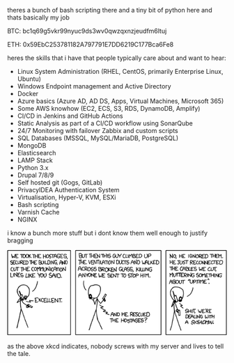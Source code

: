 theres a bunch of bash scripting there and a tiny bit of python here and thats basically my job

BTC: bc1q69g5vkr99nyuc9ds3wv0qwzqxnzjeudfm6ltuj

ETH: 0x59EbC253781182A797791E7DD6219C177Bca6Fe8

heres the skills that i have that people typically care about and want to hear:

- Linux System Administration (RHEL, CentOS, primarily Enterprise Linux, Ubuntu)
- Windows Endpoint management and Active Directory
- Docker
- Azure basics (Azure AD, AD DS, Apps, Virtual Machines, Microsoft 365)
- Some AWS knowhow (EC2, ECS, S3, RDS, DynamoDB, Amplify)
- CI/CD in Jenkins and GitHub Actions
- Static Analysis as part of a CI/CD workflow using SonarQube
- 24/7 Monitoring with failover Zabbix and custom scripts
- SQL Databases (MSSQL, MySQL/MariaDB, PostgreSQL)
- MongoDB
- Elasticsearch
- LAMP Stack
- Python 3.x
- Drupal 7/8/9
- Self hosted git (Gogs, GitLab)
- PrivacyIDEA Authentication System
- Virtualisation, Hyper-V, KVM, ESXi
- Bash scripting
- Varnish Cache
- NGINX

i know a bunch more stuff but i dont know them well enough to justify bragging

![image](https://github.com/flawedworld/flawedworld/blob/master/devotion_to_duty.png)

as the above xkcd indicates, nobody screws with my server and lives to tell the tale.
